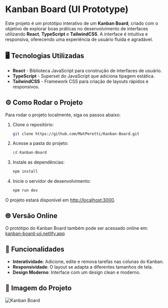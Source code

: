 # Kanban Board (UI Prototype)

Este projeto é um protótipo interativo de um **Kanban Board**, criado com o objetivo de explorar boas práticas no desenvolvimento de interfaces utilizando **React**, **TypeScript** e **TailwindCSS**. A interface é intuitiva e responsiva, oferecendo uma experiência de usuário fluida e agradável.

## 🖥️ Tecnologias Utilizadas

-   **React** - Biblioteca JavaScript para construção de interfaces de usuário.
-   **TypeScript** - Superset do JavaScript que adiciona tipagem estática.
-   **TailwindCSS** - Framework CSS para criação de layouts rápidos e responsivos.

## ⚙️ Como Rodar o Projeto

Para rodar o projeto localmente, siga os passos abaixo:

1. Clone o repositório:

    ```bash
    git clone https://github.com/MatPeretti/Kanban-Board.git
    ```

2. Acesse a pasta do projeto:

    ```bash
    cd Kanban-Board
    ```

3. Instale as dependências:

    ```bash
    npm install
    ```

4. Inicie o servidor de desenvolvimento:

    ```bash
    npm run dev
    ```

O projeto estará disponível em [http://localhost:3000](http://localhost:3000).

## 🌐 Versão Online

O protótipo do Kanban Board também pode ser acessado online em:  
[kanban-board-uii.netlify.app](https://kanban-board-uii.netlify.app/)

## 🚀 Funcionalidades

-   **Interatividade**: Adicione, edite e remova tarefas nas colunas do Kanban.
-   **Responsividade**: O layout se adapta a diferentes tamanhos de tela.
-   **Design Moderno**: Interface com um design clean e moderno.

## 📸 Imagem do Projeto

![Kanban Board](./566shots_so-kanban.png)
